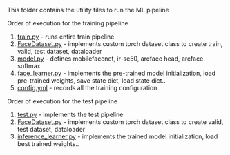 This folder contains the utility files to run the ML pipeline

Order of execution for the training pipeline

1. [train.py](https://github.com/sayan0506/Face-Recognition-pipeline-using-SOTA-ArcFace/blob/main/utilities/train.py) - runs entire train pipeline
2. [FaceDataset.py](https://github.com/sayan0506/Face-Recognition-pipeline-using-SOTA-ArcFace/blob/main/utilities/FaceDataset.py) - implements custom torch dataset class to create train, valid, test dataset, dataloader
3. [model.py](https://github.com/sayan0506/Face-Recognition-pipeline-using-SOTA-ArcFace/blob/main/utilities/model.py) - defines mobilefacenet, ir-se50, arcface head, arcface softmax
4. [face_learner.py](https://github.com/sayan0506/Face-Recognition-pipeline-using-SOTA-ArcFace/blob/main/utilities/face_learner.py) - implements the pre-trained model initialization, load pre-trained weights, save state dict, load state dict..
5. [config.yml](https://github.com/sayan0506/Face-Recognition-pipeline-using-SOTA-ArcFace/blob/main/utilities/config.yml) - records all the training configuration

Order of execution for the test pipeline

1. [test.py]() - implements the test pipeline
2. [FaceDataset.py]() - implements custom torch dataset class to create valid, test dataset, dataloader 
3. [inference_learner.py]() - implements the trained model initialization, load best trained weights..
